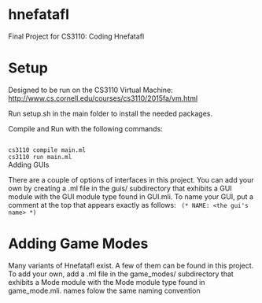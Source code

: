 # hnefatafl
Final Project for CS3110: Coding Hnefatafl

# Setup
Designed to be run on the CS3110 Virtual Machine: http://www.cs.cornell.edu/courses/cs3110/2015fa/vm.html

Run setup.sh in the main folder to install the needed packages.

Compile and Run with the following commands:

<code>
cs3110 compile main.ml
cs3110 run main.ml
</code

# Adding GUIs
There are a couple of options of interfaces in this project. You can add your own by creating a .ml file in the guis/ subdirectory that exhibits a GUI module with the GUI module type found in GUI.mli. To name your GUI, put a comment at the top that appears exactly as follows:
<code>
(*
   NAME: <the gui's name>
*)
</code>

# Adding Game Modes
Many variants of Hnefatafl exist. A few of them can be found in this project. To add your own, add a .ml file in the game_modes/ subdirectory that exhibits a Mode module with the Mode module type found in game_mode.mli. names folow the same naming convention
